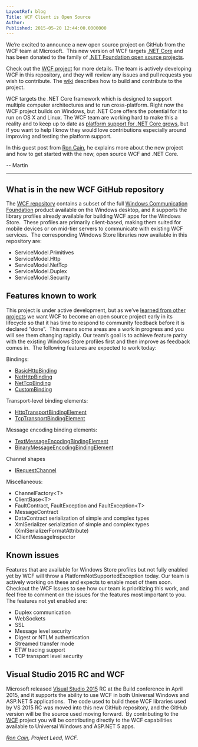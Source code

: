 ```yaml
---
LayoutRef: blog
Title: WCF Client is Open Source
Author: 
Published: 2015-05-20 12:44:00.0000000
---
```

<p>We&rsquo;re excited to announce a new open source project on GitHub from the WCF team at Microsoft.&nbsp; This new version of WCF targets <a href="https://github.com/dotnet/core">.NET Core</a> and has been donated to the family of <a href="https://github.com/dotnet">.NET Foundation open source projects</a><span>.</span></p>

<p>Check out the <a href="https://github.com/dotnet/wcf/">WCF project</a> for more details. The team is actively developing WCF in this repository, and they will review any issues and pull requests you wish to contribute. The <a href="https://github.com/dotnet/wcf/wiki">wiki</a> describes how to build and contribute to the project.</p>

<p>WCF targets the .NET Core framework which is designed to support multiple computer architectures and to run cross-platform. Right now the WCF project builds on Windows, but .NET Core offers the potential for it to run on OS X and Linux. The WCF team are working hard to make this a reality and to keep up to date as <a href="https://github.com/dotnet/coreclr/wiki/Contributing">platform support for .NET Core grows</a>, but if you want to help I know they would love contributions especially around improving and testing the platform support.</p>

<p>In this guest post from <a href="https://github.com/roncain">Ron Cain</a>, he explains more about the new project and how to get started with the new, open source WCF and .NET Core.</p>

<p>-- Martin</p>

<hr />

<h2>What is in the new WCF GitHub repository</h2>

<p>The <a href="https://github.com/dotnet/wcf">WCF repository</a>&nbsp;contains a subset of the full <a href="https://msdn.microsoft.com/en-us/library/dd456779.aspx">Windows Communication Foundation</a> product available on the Windows desktop, and it supports the library profiles already available for building WCF apps for the Windows Store.&nbsp; These profiles are primarily client-based, making them suited for mobile devices or on mid-tier servers to communicate with existing WCF services.&nbsp; The corresponding Windows Store libraries now available in this repository are:</p>

<ul>
<li>ServiceModel.Primitives</li>
<li>ServiceModel.Http</li>
<li>ServiceModel.NetTcp</li>
<li>ServiceModel.Duplex</li>
<li>ServiceModel.Security</li>
</ul>

<h2>Features known to work</h2>

<p>This project is under active development, but as <span>we&rsquo;ve <a href="http://blogs.msdn.com/b/dotnet/archive/2015/04/06/a-journey-through-open-source-the-trials-amp-triumphs-in-roslyn-s-first-year-of-open-source.aspx">learned from other projects</a></span>&nbsp;we want WCF to become an open source project early in its lifecycle so that it has time to respond to community feedback before it is declared &ldquo;done&rdquo;.&nbsp; This means some areas are a work in progress and you will see them changing rapidly. Our team&rsquo;s goal is to achieve feature parity with the existing Windows Store profiles first and then improve as feedback comes in.&nbsp; The following features are expected to work today:</p>

<p>Bindings:</p>

<ul>
<li><a href="https://github.com/dotnet/wcf/blob/master/src/System.Private.ServiceModel/src/System/ServiceModel/BasicHttpBinding.cs">BasicHttpBinding</a></li>
<li><a href="https://github.com/dotnet/wcf/blob/master/src/System.Private.ServiceModel/src/System/ServiceModel/NetHttpBinding.cs">NetHttpBinding</a></li>
<li><a href="https://github.com/dotnet/wcf/blob/master/src/System.Private.ServiceModel/src/System/ServiceModel/NetTcpBinding.cs">NetTcpBinding</a></li>
<li><a href="https://github.com/dotnet/wcf/blob/master/src/System.Private.ServiceModel/src/System/ServiceModel/Channels/CustomBinding.cs">CustomBinding</a></li>
</ul>

<p>Transport-level binding elements:</p>

<ul>
<li><a href="https://github.com/dotnet/wcf/blob/master/src/System.Private.ServiceModel/src/System/ServiceModel/Channels/HttpTransportBindingElement.cs">HttpTransportBindingElement</a></li>
<li><a href="https://github.com/dotnet/wcf/blob/master/src/System.Private.ServiceModel/src/System/ServiceModel/Channels/TcpTransportBindingElement.cs">TcpTransportBindingElement</a></li>
</ul>

<p>Message encoding binding elements:</p>

<ul>
<li><a href="https://github.com/dotnet/wcf/blob/master/src/System.Private.ServiceModel/src/System/ServiceModel/Channels/TextMessageEncodingBindingElement.cs">TextMessageEncodingBindingElement</a></li>
<li><a href="https://github.com/dotnet/wcf/blob/master/src/System.Private.ServiceModel/src/System/ServiceModel/Channels/BinaryMessageEncodingBindingElement.cs">BinaryMessageEncodingBindingElement</a></li>
</ul>

<p>Channel shapes</p>

<ul>
<li><a href="https://github.com/dotnet/wcf/blob/master/src/System.Private.ServiceModel/src/System/ServiceModel/Channels/IRequestChannel.cs">IRequestChannel</a></li>
</ul>

<p>Miscellaneous:</p>

<ul>
<li>ChannelFactory&lt;T&gt;</li>
<li>ClientBase&lt;T&gt;</li>
<li>FaultContract, FaultException and FaultException&lt;T&gt;</li>
<li>MessageContract</li>
<li>DataContract serialization of simple and complex types</li>
<li>XmlSerializer serialization of simple and complex types (XmlSerializerFormatAttribute)</li>
<li>IClientMessageInspector</li>
</ul>

<h2>Known issues</h2>

<p>Features that are available for Windows Store profiles but not fully enabled yet by WCF will throw a <span>PlatformNotSupportedException</span> today. Our team is actively working on these and expects to enable most of them soon.&nbsp; Checkout the <span>WCF Issues</span> to see how our team is prioritizing this work, and feel free to comment on the issues for the features most important to you. The features not yet enabled are:</p>

<ul>
<li>Duplex communication</li>
<li>WebSockets</li>
<li>SSL</li>
<li>Message level security</li>
<li>Digest or NTLM authentication</li>
<li>Streamed transfer mode</li>
<li>ETW tracing support</li>
<li>TCP transport level security</li>
</ul>

<h2>Visual Studio 2015 RC and WCF</h2>

<p>Microsoft released <a href="https://www.visualstudio.com/">Visual Studio 2015</a> RC at the Build conference in April 2015, and it supports the ability to use WCF in both Universal Windows and ASP.NET 5 applications.&nbsp; The code used to build these WCF libraries used by VS 2015 RC was moved into this new GitHub repository, and the GitHub version&nbsp;will be the source used moving forward.&nbsp; By contributing to the <a href="https://github.com/dotnet/wcf/">WCF</a>&nbsp;project&nbsp;you will be contributing directly to the WCF capabilities available to Universal Windows and ASP.NET 5 apps.</p>

<p><em><a href="https://github.com/roncain">Ron Cain</a>, Project Lead, WCF.</em></p>
